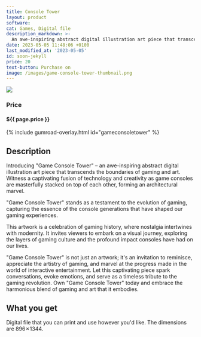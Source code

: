 ```yaml
---
title: Console Tower
layout: product
software: 
cat: Games, Digital file
description_markdown: >-
  An awe-inspiring abstract digital illustration art piece that transcends the boundaries of gaming and art.
date: 2023-05-05 11:48:06 +0100
last_modified_at: '2023-05-05'
id: soon-jekyll
price: 20
text-button: Purchase on
image: /images/game-console-tower-thumbnail.png
---
```

<a href="https://wooley.gumroad.com/l/gameconsoletower" class="no-underline pv2 grow db"><img class="w-100" src="{{site.baseurl}}/images/game-console-tower-mock.png"></a>

### Price
<h4 itemprop="priceCurrency" content="USD">$<span itemprop="price" content="{{ page.price }}">{{ page.price }}</span></h4>

{% include gumroad-overlay.html id="gameconsoletower" %}

## Description
Introducing "Game Console Tower" – an awe-inspiring abstract digital illustration art piece that transcends the boundaries of gaming and art. Witness a captivating fusion of technology and creativity as game consoles are masterfully stacked on top of each other, forming an architectural marvel.

"Game Console Tower" stands as a testament to the evolution of gaming, capturing the essence of the console generations that have shaped our gaming experiences. 

This artwork is a celebration of gaming history, where nostalgia intertwines with modernity. It invites viewers to embark on a visual journey, exploring the layers of gaming culture and the profound impact consoles have had on our lives.

"Game Console Tower" is not just an artwork; it's an invitation to reminisce, appreciate the artistry of gaming, and marvel at the progress made in the world of interactive entertainment. Let this captivating piece spark conversations, evoke emotions, and serve as a timeless tribute to the gaming revolution. Own "Game Console Tower" today and embrace the harmonious blend of gaming and art that it embodies.

## What you get

Digital file that you can print and use however you'd like. The dimensions are 896 × 1344.